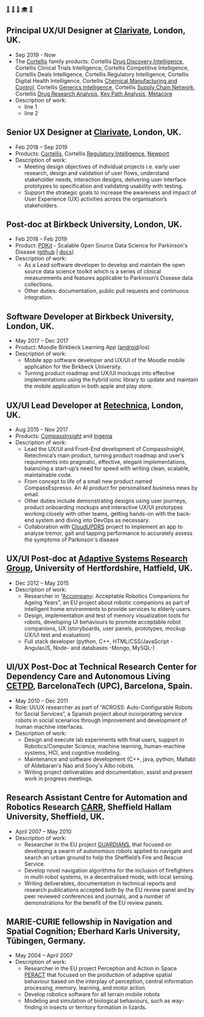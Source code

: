 [📧](mailto:joanspon@gmail.com) [🐙](github.com/uh-joan) [💼](https://www.linkedin.com/in/joanspon/) [🎓](https://scholar.google.com/citations?user=pQxNXVsAAAAJ) [🐤](https://twitter.com/joans_ux)

## Principal UX/UI Designer at [Clarivate](https://clarivate.com/), London, UK.
* Sep 2019 - Now
* The [Cortellis](https://www.cortellis.com) family products: Cortellis [Drug Discovery Intelligence](https://www.cortellis.com/drugdiscovery), Cortellis Clinical Trials Intelligence, Cortellis Competitive Intelligence, Cortellis Deals Intelligence, Cortellis Regulatory Intelligence, Cortellis Digital Health Intelligence, Cortellis [Chemical Manufacturing and Control](https://www.cortellis.com/cmc/home), Cortellis [Generics Intelligence](https://www.cortellis.com/generics), Cortellis [Supply Chain Network](https://www.cortellis.com/supplychain/), Cortellis [Drug Research Analysis](https://www.cortellis.com/dra), [Key Path Analysis](https://apps.clarivate.com/kpa/login), [Metacore](https://portal.genego.com/)
* Description of work:
  - line 1
  - line 2

## Senior UX Designer at [Clarivate](https://clarivate.com/), London, UK.
* Feb 2018 – Sep 2019
* Products: [Cortellis](https://www.cortellis.com), Cortellis [Regulatory Intelligence](https://clarivate.com/cortellis/solutions/regulatory-intelligence-solutions/), [Newport](https://www.apicomesfirst.com)
* Description of work: 
  - Meeting design objectives of individual projects i.e. early user research, design and validation of user flows, understand stakeholder needs, interaction designs, delivering user interface prototypes to specification and validating usability with testing. 
  - Support the strategic goals to increase the awareness and impact of User Experience (UX) activities across the organisation’s stakeholders.
  
## Post-doc at Birkbeck University, London, UK.
* Feb 2018 – Feb 2019
* Product: [PDKit](http://pdkit.github.io) - Scalable Open Source Data Science for Parkinson's Disease ([github](https://github.com/pdkit/pdkit)  | [docs](https://pdkit.readthedocs.io/en/latest/))
* Description of work: 
  * As a Lead software developer to develop and maintain the open source data science toolkit which is a series of clinical measurements and features applicable to Parkinson’s Disease data collections. 
  * Other duties: documentation, public pull requests and continuous integration.

## Software Developer at Birkbeck University, London, UK.
* May 2017 – Dec 2017
* Product: Moodle Birkbeck Learning App ([android](https://play.google.com/store/apps/details?id=uk.ac.bbk.slapp_moodle)/ios)
* Description of work: 
  * Mobile app software developer and UX/UI of the Moodle mobile application for the Birkbeck University. 
  * Turning product roadmap and UX/UI mockups into effective implementations using the hybrid ionic library to update and maintain the mobile application in both apple and play store.

## UX/UI Lead Developer at [Retechnica](http://www.retechnica.com/), London, UK.
* Aug 2015 – Nov 2017
* Products: [CompassInsight](http://www.compassinsight.com/) and [Ingenia](https://www.ingeniapi.com/)
* Description of work: 
  * Lead the UX/UI and Front-End development of CompassInsight, Retechnica’s main product, turning product roadmap and user’s requirements into pragmatic, effective, elegant implementations, balancing a start-up’s need for speed with writing clean, scalable, maintainable code.
  * From concept to life of a small new product named CompassEspresso.  An AI product for personalised business news by email.
  * Other duties include demonstrating designs using user journeys, product onboarding mockups and interactive UX/UI prototypes working closely with other teams, getting hands-on with the back-end system and diving into DevOps as necessary.
  * Collaboration with [CloudUPDRS](http://www.updrs.net/) project to implement an app to analyse tremor, gait and tapping performance to accurately assess the symptoms of Parkinson's disease

## UX/UI Post-doc at [Adaptive Systems Research Group](http://adapsys.cs.herts.ac.uk/), University of Hertfordshire, Hatfield, UK.
* Dec 2012 – May 2015
* Description of work: 
  * Researcher in “[Accompany](https://cordis.europa.eu/project/id/287624): Acceptable Robotics Companions for Ageing Years”, an EU project about robotic companions as part of intelligent home environments to provide services to elderly users. 
  * Design, implementation and test of memory visualization tools for robots, developing UI  behaviours to promote acceptable robot companions, UX (storyboards, user panels, prototypes, mockup UX/UI test and evaluation) 
  * Full stack developer (python, C++, HTML/CSS/JavaScript -AngularJS, Node- and databases -Mongo, MySQL-)

## UI/UX Post-Doc at Technical Research Center for Dependency Care and Autonomous Living [CETPD](https://www.epsevg.upc.edu/cetpd//index.php), BarcelonaTech (UPC), Barcelona, Spain.
* May 2010 – Dec 2011
* Role: UI/UX researcher as part of “ACROSS: Auto-Configurable Robots for Social Services”, a Spanish project about incorporating service robots in social scenarios through improvement and development of human machine interfaces. 
* Description of work: 
  * Design and execute lab experiments with final users, support in Robotics/Computer Science, machine learning, human-machine systems, HCI, and cognitive modeling. 
  * Maintenance and software development (C++, java, python, Matlab) of Aldebaran's Nao and Sony's Aibo robots. 
  * Writing project deliverables and documentation, assist and present work in progress meetings.

## Research Assistant Centre for Automation and Robotics Research [CARR](https://www.shu.ac.uk/research/specialisms/materials-and-engineering-research-institute/what-we-do/centre-for-automation-and-robotics-research), Sheffield Hallam University, Sheffield, UK.
* April 2007 – May 2010
* Description of work: 
  * Researcher in the EU project [GUARDIANS](https://www.shu.ac.uk/research/specialisms/materials-and-engineering-research-institute/what-we-do/projects/automation-and-robotics/guardians-project), that focused on developing a swarm of autonomous robots applied to navigate and search an urban ground to help the Sheffield’s Fire and Rescue Service. 
  * Develop novel navigation algorithms for the inclusion of firefighters in multi-robot systems, in a decentralised mode, with local sensing. 
  * Writing deliverables, documentation in technical reports and research publications accepted both by the EU review panel and by peer reviewed conferences and journals, and a number of demonstrations for the benefit of the EU review panels.


## MARIE-CURIE fellowship in Navigation and Spatial Cognition; Eberhard Karls University, Tübingen, Germany.
* May 2004 – April 2007
* Description of work: 
  * Researcher in the EU project Perception and Action in Space [PERACT](http://cordis.europa.eu/project/rcn/73071_en.html) that focused on the production of adaptive spatial behaviour based on the interplay of perception, central information processing, memory, learning, and motor action. 
  * Develop robotics software for all terrain mobile robots
  * Modeling and simulation of biological behaviours, such as way-finding in insects or territory formation in lizards.
